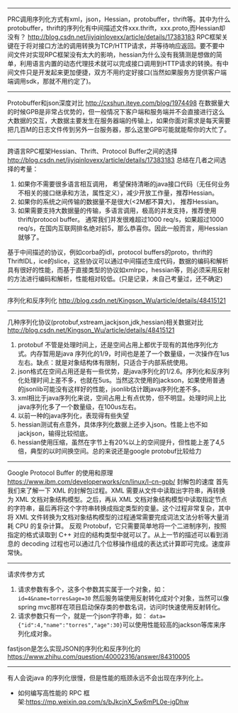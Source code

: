 
---
PRC调用序列化方式有xml，json，Hessian，protobuffer，thrift等。其中为什么protobuffer，thrift的序列化有中间描述文件xxx.thrift，xxx.proto,而Hessian却没有？
<http://blog.csdn.net/jiyiqinlovexx/article/details/17383183>
RPC框架关键在于将对接口方法的调用转换为TCP/HTTP请求，并等待响应返回。要不要中间文件对实现RPC框架没有太大的影响，hessian为什么没有我猜测是想做的简单，利用语言内置的动态代理技术就可以完成接口调用到HTTP请求的转换。有中间文件只是开发起来更加便捷，双方不用约定好接口(当然如果服务方提供客户端端调用sdk，那就不用约定了)。

---
Protobuffer和json深度对比
<http://cxshun.iteye.com/blog/1974498>
在数据量大的时候GPB是非常占优势的，但一般情况下客户端和服务端并不会直接进行这么大数据的交互，大数据主要发生在服务器端的传输上，如果你面对需求是每天需要把几百M的日志文件传到另外一台服务器，那么这里GPB可能就能帮你的大忙了。

 ---
 跨语言RPC框架Hessian、Thrift、Protocol Buffer之间的选择
<http://blog.csdn.net/jiyiqinlovexx/article/details/17383183>
总结在几者之间选择的考量：
1. 如果你不需要很多语言相互调用， 希望保持清晰的java接口代码（无任何业务不相关的接口继承和方法，属性定义），减少开放工作量，推荐Hessian。
2. 如果你的系统之间传输的数据量不是很大(<2M都不算大)， 推荐Hessian。
3. 如果需要支持大数据量的传输，多语言调用，极高的并发支持，推荐使用thrift/protocol buffer。 通常我们并发很难超过1000 req/s，如果超过1000 req/s，在国内互联网排名绝对前5，那么恭喜你。因此一般而言，用Hessian就够了。

基于中间描述的协议，例如corba的idl，protocol buffers的proto，thrift的ThriftIDL，ice的slice，这些协议可以通过中间描述生成代码，数据的编码和解析具有很好的性能，而基于直接类型的协议如xmlrpc，hessian等，则必须采用反射的方法进行编码和解析，性能相对较低。(只是记录，未自己考量过，还不确定)

---
序列化和反序列化
<http://blog.csdn.net/Kingson_Wu/article/details/48415121>

---
几种序列化协议(protobuf,xstream,jackjson,jdk,hessian)相关数据对比<http://blog.csdn.net/Kingson_Wu/article/details/48415121>
1. protobuf 不管是处理时间上，还是空间占用上都优于现有的其他序列化方式。内存暂用是java 序列化的1/9，时间也是差了一个数量级，一次操作在1us左右。缺点：就是对象结构体有限制，只适合于内部系统使用。
2. json格式在空间占用还是有一些优势，是java序列化的1/2.6。序列化和反序列化处理时间上差不多，也就在5us。当然这次使用的jackson，如果使用普通的jsonlib可能没有这样好的性能，jsonlib估计跟java序列化差不多。
3. xml相比于java序列化来说，空间占用上有点优势，但不明显。处理时间上比java序列化多了一个数量级，在100us左右。
4. 以前一种的java序列化，表现得有些失望
5. hessian测试有点意外，具体序列化数据上还步入json。性能上也不如jackjson，输得比较彻底。
6. hessian使用压缩，虽然在字节上有20%以上的空间提升，但性能上差了4,5倍，典型的以时间换空间。总的来说还是google protobuf比较给力

---
Google Protocol Buffer 的使用和原理
<https://www.ibm.com/developerworks/cn/linux/l-cn-gpb/>
封解包的速度
首先我们来了解一下 XML 的封解包过程。XML 需要从文件中读取出字符串，再转换为 XML 文档对象结构模型。之后，再从 XML 文档对象结构模型中读取指定节点的字符串，最后再将这个字符串转换成指定类型的变量。这个过程非常复杂，其中将 XML 文件转换为文档对象结构模型的过程通常需要完成词法文法分析等大量消耗 CPU 的复杂计算。
反观 Protobuf，它只需要简单地将一个二进制序列，按照指定的格式读取到 C++ 对应的结构类型中就可以了。从上一节的描述可以看到消息的 decoding 过程也可以通过几个位移操作组成的表达式计算即可完成。速度非常快。

---
请求传参方式
1. 请求参数有多个，这多个参数其实属于一个对象，如：
`id=4&name=torres&age=30`
然后服务端使用反射转化成对个对象，当然可以像spring mvc那样在项目启动保存类的参数名词，访问时快速使用反射转化。
2. 请求参数只有一个，就是一个json字符串，如：
`data={"id":4,"name":"torres","age":30}`可以使用性能较高的jackson等库来序列化成对象。

fastjson是怎么实现JSON的序列化和反序列化的
<https://www.zhihu.com/question/40002316/answer/84310005>

---

有人会说java 的序列化很慢，但是性能的瓶颈永远不会出现在序列化上。

+ 如何编写高性能的 RPC 框架:<https://mp.weixin.qq.com/s/bJkcjnX_5w6mPL0e-igDhw>
